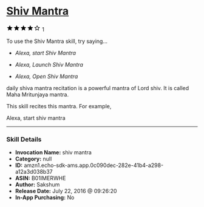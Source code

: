 # [Shiv Mantra](http://alexa.amazon.com/#skills/amzn1.echo-sdk-ams.app.0c090dec-282e-41b4-a298-a12a3d038b37)
![4 stars](../../images/ic_star_black_18dp_1x.png)![4 stars](../../images/ic_star_black_18dp_1x.png)![4 stars](../../images/ic_star_black_18dp_1x.png)![4 stars](../../images/ic_star_black_18dp_1x.png)![4 stars](../../images/ic_star_border_black_18dp_1x.png) 1

To use the Shiv Mantra skill, try saying...

* *Alexa, start Shiv Mantra*

* *Alexa, Launch Shiv Mantra*

* *Alexa, Open Shiv Mantra*

daily shiva mantra recitation is a powerful mantra of Lord shiv. It is called Maha Mritunjaya mantra. 

This skill recites this mantra. For example,

Alexa, start shiv mantra

***

### Skill Details

* **Invocation Name:** shiv mantra
* **Category:** null
* **ID:** amzn1.echo-sdk-ams.app.0c090dec-282e-41b4-a298-a12a3d038b37
* **ASIN:** B01IMERWHE
* **Author:** Sakshum
* **Release Date:** July 22, 2016 @ 09:26:20
* **In-App Purchasing:** No
